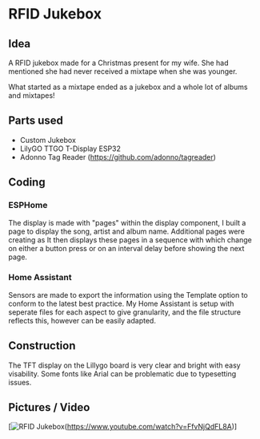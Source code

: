 # RFID Jukebox

## Idea
A RFID jukebox made for a Christmas present for my wife. She had mentioned she had never received a mixtape when she was younger.

What started as a mixtape ended as a jukebox and a whole lot of albums and mixtapes!

## Parts used
- Custom Jukebox
- LilyGO TTGO T-Display ESP32
- Adonno Tag Reader (https://github.com/adonno/tagreader)

## Coding

### ESPHome
The display is made with "pages" within the display component, I built a page to display the song, artist and album name. Additional pages were creating as 
It then displays these pages in a sequence with which change on either a button press or on an interval delay before showing the next page.

### Home Assistant
Sensors are made to export the information using the Template option to conform to the latest best practice. My Home Assistant is setup with seperate files for each aspect to give granularity, and the file structure reflects this, however can be easily adapted.

## Construction
The TFT display on the Lillygo board is very clear and bright with easy visability. Some fonts like Arial can be problematic due to typesetting issues.

## Pictures / Video

[![RFID Jukebox](https://user-images.githubusercontent.com/68851601/218323503-29c4ed33-b1b4-4bc6-b1c5-d3aa8cf0d70a.png)(https://www.youtube.com/watch?v=FfvNjQdFL8A)]
